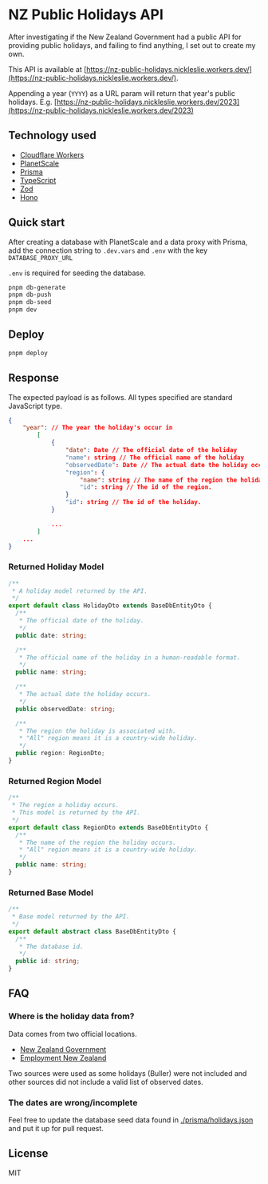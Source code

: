 # NZ Public Holidays API

After investigating if the New Zealand Government had a public API for providing public holidays, and failing to find anything, I set out to create my own.

This API is available at [https://nz-public-holidays.nickleslie.workers.dev/](https://nz-public-holidays.nickleslie.workers.dev/).

Appending a year (`YYYY`) as a URL param will return that year's public holidays. E.g. [https://nz-public-holidays.nickleslie.workers.dev/2023](https://nz-public-holidays.nickleslie.workers.dev/2023)

## Technology used

- [Cloudflare Workers](https://workers.cloudflare.com/)
- [PlanetScale](https://planetscale.com/)
- [Prisma](https://www.prisma.io/)
- [TypeScript](https://www.typescriptlang.org/)
- [Zod](https://zod.dev/)
- [Hono](https://honojs.dev/)

## Quick start

After creating a database with PlanetScale and a data proxy with Prisma, add the connection string to `.dev.vars` and `.env` with the key `DATABASE_PROXY_URL`

`.env` is required for seeding the database.

```bash
pnpm db-generate
pnpm db-push
pnpm db-seed
pnpm dev
```

## Deploy

```bash
pnpm deploy
```

## Response

The expected payload is as follows.
All types specified are standard JavaScript type.

```JSON
{
    "year": // The year the holiday's occur in
        [
            {
                "date": Date // The official date of the holiday
                "name": string // The official name of the holiday
                "observedDate": Date // The actual date the holiday occurs
                "region": {
                    "name": string // The name of the region the holiday occurs.
                    "id": string // The id of the region.
                }
                "id": string // The id of the holiday.
            }

            ...
        ]
    ...
}
```

### Returned Holiday Model

```TypeScript
/**
 * A holiday model returned by the API.
 */
export default class HolidayDto extends BaseDbEntityDto {
  /**
   * The official date of the holiday.
   */
  public date: string;

  /**
   * The official name of the holiday in a human-readable format.
   */
  public name: string;

  /**
   * The actual date the holiday occurs.
   */
  public observedDate: string;

  /**
   * The region the holiday is associated with.
   * "All" region means it is a country-wide holiday.
   */
  public region: RegionDto;
}
```

### Returned Region Model

```TypeScript
/**
 * The region a holiday occurs.
 * This model is returned by the API.
 */
export default class RegionDto extends BaseDbEntityDto {
  /**
   * The name of the region the holiday occurs.
   * "All" region means it is a country-wide holiday.
   */
  public name: string;
}
```

### Returned Base Model

```TypeScript
/**
 * Base model returned by the API.
 */
export default abstract class BaseDbEntityDto {
  /**
   * The database id.
   */
  public id: string;
}
```

## FAQ

### Where is the holiday data from?

Data comes from two official locations.

- [New Zealand Government](https://www.govt.nz/browse/work/public-holidays-and-work/public-holidays-and-anniversary-dates/)
- [Employment New Zealand](https://www.employment.govt.nz/leave-and-holidays/public-holidays/public-holidays-and-anniversary-dates/)

Two sources were used as some holidays (Buller) were not included and other sources did not include a valid list of observed dates.

### The dates are wrong/incomplete

Feel free to update the database seed data found in [./prisma/holidays.json](./prisma/holidays.json) and put it up for pull request.

## License

MIT
